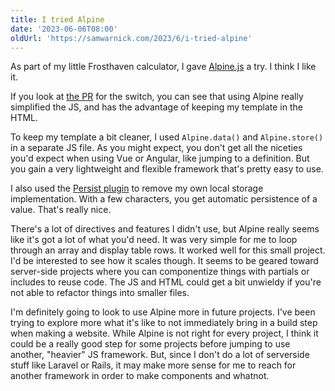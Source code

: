 ```yaml
---
title: I tried Alpine
date: '2023-06-06T08:00'
oldUrl: 'https://samwarnick.com/2023/6/i-tried-alpine'
---
```


As part of my little Frosthaven calculator, I gave [Alpine.js](https://alpinejs.dev) a try. I think I like it.

If you look at [the PR](https://github.com/samwarnick/frosthaven-calc/pull/1) for the switch, you can see that using Alpine really simplified the JS, and has the advantage of keeping my template in the HTML.

To keep my template a bit cleaner, I used `Alpine.data()` and `Alpine.store()` in a separate JS file. As you might expect, you don't get all the niceties you'd expect when using Vue or Angular, like jumping to a definition. But you gain a very lightweight and flexible framework that's pretty easy to use.

I also used the [Persist plugin](https://alpinejs.dev/plugins/persist) to remove my own local storage implementation. With a few characters, you get automatic persistence of a value. That's really nice.

There's a lot of directives and features I didn't use, but Alpine really seems like it's got a lot of what you'd need. It was very simple for me to loop through an array and display table rows. It worked well for this small project. I'd be interested to see how it scales though. It seems to be geared toward server-side projects where you can componentize things with partials or includes to reuse code. The JS and HTML could get a bit unwieldy if you're not able to refactor things into smaller files.

I'm definitely going to look to use Alpine more in future projects. I've been trying to explore more what it's like to not immediately bring in a build step when making a website. While Alpine is not right for every project, I think it could be a really good step for some projects before jumping to use another, "heavier" JS framework. But, since I don't do a lot of serverside stuff like Laravel or Rails, it may make more sense for me to reach for another framework in order to make components and whatnot.
